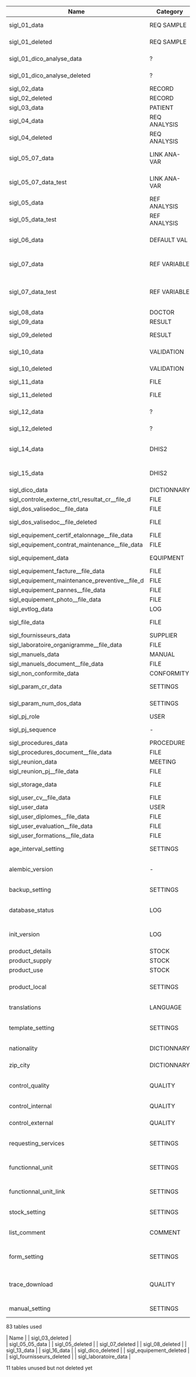 | Name    	                                 | Category      | Use                                      |
|------------------------------------------------|---------------|------------------------------------------|
| sigl_01_data	                                 | REQ SAMPLE	 | request for a sample                     |
| sigl_01_deleted	                         | REQ SAMPLE    | deleted request for a sample             |
| sigl_01_dico_analyse_data	                 | ?	         | ? update during a merger                 |
| sigl_01_dico_analyse_deleted	                 | ?	         | ? update during a merger                 |
| sigl_02_data	                                 | RECORD	 | record                                   |
| sigl_02_deleted	                         | RECORD	 | record  deleted                          |
| sigl_03_data	                                 | PATIENT	 | patient                                  |
| sigl_04_data	                                 | REQ ANALYSIS	 | request for analysis                     |
| sigl_04_deleted	                         | REQ ANALYSIS	 | deleted request for analysis             |
| sigl_05_07_data	                         | LINK ANA-VAR	 | link between analysis and variable       |
| sigl_05_07_data_test	                         | LINK ANA-VAR	 | link between analysis and variable test  |
| sigl_05_data	                                 | REF ANALYSIS	 | analysis details                         |
| sigl_05_data_test                              | REF ANALYSIS	 | analysis details for testing             |
| sigl_06_data	                                 | DEFAULT VAL	 | values in the preferences menu           |
| sigl_07_data	                                 | REF VARIABLE	 | definition variable analysis             |
| sigl_07_data_test                              | REF VARIABLE	 | definition variable analysis for testing |
| sigl_08_data	                                 | DOCTOR	 | doctor                                   |
| sigl_09_data	                                 | RESULT	 | analysis result                          |
| sigl_09_deleted	                         | RESULT	 | analysis result deleted                  |
| sigl_10_data	                                 | VALIDATION	 | validation result analysis               |
| sigl_10_deleted	                         | VALIDATION	 | validation result deleted                |
| sigl_11_data	                                 | FILE	         | report file                              |
| sigl_11_deleted	                         | FILE	         | report file deleted                      |
| sigl_12_data	                                 | ?	         | ? update during a merger                 |
| sigl_12_deleted	                         | ?	         | ? update during a merger                 |
| sigl_14_data	                                 | DHIS2	 | surveillance epidemio and dhis2          |
| sigl_15_data	                                 | DHIS2	 | epidemiological surveillance details     |
| sigl_dico_data	                         | DICTIONNARY	 | dictionnary                              |
| sigl_controle_externe_ctrl_resultat_cr__file_d | FILE          | attached file                            |
| sigl_dos_valisedoc__file_data	                 | FILE	         | attached file                            |
| sigl_dos_valisedoc__file_deleted	         | FILE	         | deleted attachment                       |
| sigl_equipement_certif_etalonnage__file_data	 | FILE	         | attached file                            |
| sigl_equipement_contrat_maintenance__file_data | FILE	         | attached file                            |
| sigl_equipement_data	                         | EQUIPMENT	 | equipment details                        |
| sigl_equipement_facture__file_data	         | FILE	         | attached file                            |
| sigl_equipement_maintenance_preventive__file_d | FILE    	 | attached file                            |
| sigl_equipement_pannes__file_data	         | FILE    	 | attached file                            |
| sigl_equipement_photo__file_data	         | FILE    	 | attached file                            |
| sigl_evtlog_data	                         | LOG	         | log evenement                            |
| sigl_file_data	                         | FILE	         | files details (path, hash...)            |
| sigl_fournisseurs_data	                 | SUPPLIER	 | supplier                                 |
| sigl_laboratoire_organigramme__file_data	 | FILE	         | attached file                            |
| sigl_manuels_data	                         | MANUAL	 | manual                                   |
| sigl_manuels_document__file_data	         | FILE	         | attached file                            |
| sigl_non_conformite_data	                 | CONFORMITY	 | no conformity                            |
| sigl_param_cr_data	                         | SETTINGS	 | report parameter                         |
| sigl_param_num_dos_data	                 | SETTINGS	 | record number parameter                  |
| sigl_pj_role	                                 | USER    	 | user role                                |
| sigl_pj_sequence	                         | -	         | last number (record, bill)               |
| sigl_procedures_data	                         | PROCEDURE	 | procedure                                |
| sigl_procedures_document__file_data     	 | FILE	         | attached file                            |
| sigl_reunion_data	                         | MEETING	 | meeting                                  |
| sigl_reunion_pj__file_data	                 | FILE	         | attached file                            |
| sigl_storage_data	                         | FILE	         | file storage path                        |
| sigl_user_cv__file_data	                 | FILE	         | attached file                            |
| sigl_user_data	                         | USER	         | users                                    |
| sigl_user_diplomes__file_data	                 | FILE	         | attached file                            |
| sigl_user_evaluation__file_data	         | FILE	         | attached file                            |
| sigl_user_formations__file_data	         | FILE	         | attached file                            |
| age_interval_setting	                         | SETTINGS	 | age ranges parameter                     |
| alembic_version	                         | -       	 | version number migration DB by Alembic   |
| backup_setting	                         | SETTINGS	 | backup parameter                         |
| database_status	                         | LOG	         | status of the last referential import    |
| init_version                                   | LOG           | use to start process after alembic once  |
| product_details	                         | STOCK	 | product sheet                            |
| product_supply	                         | STOCK	 | product supply                           |
| product_use	                                 | STOCK	 | product used                             |
| product_local                                  | SETTINGS      | list of localization of stock product    |
| translations  	                         | LANGUAGE	 | translations for search fields           |
| template_setting	                         | SETTINGS	 | setting for template to build document   |
| nationality   	                         | DICTIONNARY	 | list of nationality                      |
| zip_city      	                         | DICTIONNARY	 | list of zip code and city                |
| control_quality      	                         | QUALITY	 | list of control internal and external    |
| control_internal   	                         | QUALITY	 | list of internal control value           |
| control_external     	                         | QUALITY	 | list of external control value           |
| requesting_services                            | SETTINGS      | list of requesting services              |
| functionnal_unit                               | SETTINGS      | list of functionnal units                |
| functionnal_unit_link                          | SETTINGS      | list of links for functionnal units      |
| stock_setting                                  | SETTINGS      | settings for stock                       |
| list_comment                                   | COMMENT       | structure for keep history of comments   |
| form_setting                                   | SETTINGS      | structure for enable or disabled fields  |
| trace_download                                 | QUALITY       | tracks file downloads (only procedure)   |
| manual_setting                                 | SETTINGS      | settings for manual                      |

83 tables used


| Name    	                                 |
| sigl_03_deleted                                |                                
| sigl_05_05_data                                |
| sigl_05_deleted                                |
| sigl_07_deleted                                |
| sigl_08_deleted                                |
| sigl_13_data                                   |
| sigl_16_data                                   |
| sigl_dico_deleted                              |
| sigl_equipement_deleted                        |
| sigl_fournisseurs_deleted                      |
| sigl_laboratoire_data                          |

11 tables unused but not deleted yet
